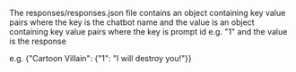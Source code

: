 The responses/responses.json file contains an object containing key value pairs where the key is the chatbot name and the value is an object containing key value pairs where the key is prompt id e.g. "1" and the value is the response

e.g. {"Cartoon Villain": {"1": "I will destroy you!"}}